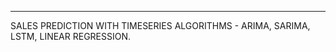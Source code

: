 ------------------------------------------------
SALES PREDICTION WITH TIMESERIES ALGORITHMS - ARIMA, SARIMA, LSTM, LINEAR REGRESSION.
